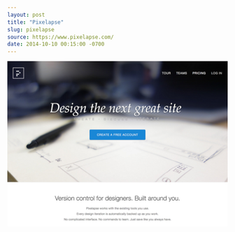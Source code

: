 ```yaml
---
layout: post
title: "Pixelapse"
slug: pixelapse
source: https://www.pixelapse.com/
date: 2014-10-10 00:15:00 -0700
---
```


<img src="/screenshots/pixelapse.jpg">
